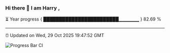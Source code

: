 ### Hi there 👋 I am Harry , 

⏳ Year progress { ████████████████████████▁▁▁▁▁▁ } 82.69 %

---

⏰ Updated on Wed, 29 Oct 2025 19:47:52 GMT

![Progress Bar CI](https://github.com/duykhang68/duykhang68/workflows/Progress%20Bar%20CI/badge.svg)
